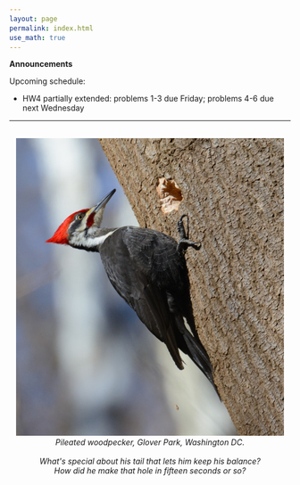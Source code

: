 ```yaml
---
layout: page 
permalink: index.html
use_math: true
---
```


**Announcements**

Upcoming schedule:

* HW4 partially extended: problems 1-3 due Friday; problems 4-6 due next Wednesday

---

<br>

<center> <img src="woodpecker.jpg">
<br>
<em>Pileated woodpecker, Glover Park, Washington DC.<br><br>
What's special about his tail that lets him keep his balance?<br>
How did he make that hole in fifteen seconds or so?
</em>
</center>
